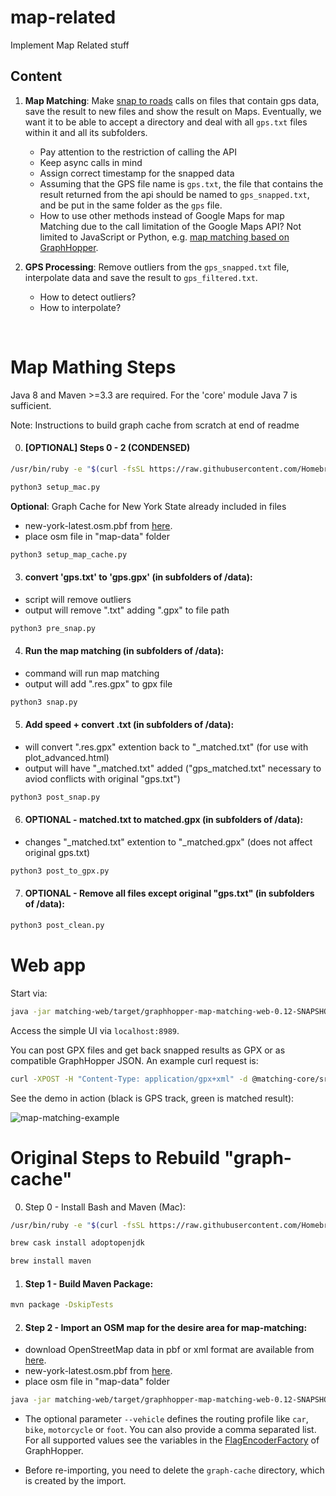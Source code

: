 # map-related
Implement Map Related stuff

## Content
1. **Map Matching**: Make [snap to roads](https://developers.google.com/maps/documentation/roads/snap) calls on files that contain gps data,  save the result to new files and show the result on Maps. Eventually, we want it to be able to accept a directory and deal with all `gps.txt` files within it and all its subfolders.
    * Pay attention to the restriction of calling the API
    * Keep async calls in mind
    * Assign correct timestamp for the snapped data
    * Assuming that the GPS file name is `gps.txt`, the file that contains the result returned from the api should be named to `gps_snapped.txt`, and be put in the same folder as the `gps` file.
    * How to use other methods instead of Google Maps for map Matching due to the call limitation of the Google Maps API? Not limited to JavaScript or Python, e.g. [map matching based on GraphHopper](https://github.com/graphhopper/map-matching).

1. **GPS Processing**: Remove outliers from the `gps_snapped.txt` file, interpolate data and save the result to `gps_filtered.txt`.
    * How to detect outliers?
    * How to interpolate?

&nbsp;
&nbsp;
&nbsp;
&nbsp;
&nbsp;
&nbsp;
&nbsp;
&nbsp;
&nbsp;

# Map Mathing Steps

Java 8 and Maven >=3.3 are required. For the 'core' module Java 7 is sufficient.

Note: Instructions to build graph cache from scratch at end of readme

0. #### [OPTIONAL] Steps 0 - 2 (CONDENSED)

```bash
/usr/bin/ruby -e "$(curl -fsSL https://raw.githubusercontent.com/Homebrew/install/master/install)"
```

```bash
python3 setup_mac.py
```
**Optional**: Graph Cache for New York State already included in files
- new-york-latest.osm.pbf from [here](http://download.geofabrik.de/north-america/us/new-york-latest.osm.pbf).
- place osm file in "map-data" folder
```bash
python3 setup_map_cache.py
```

3. #### convert 'gps.txt' to 'gps.gpx' (in subfolders of /data):
- script will remove outliers
- output will remove ".txt" adding ".gpx" to file path
```bash
python3 pre_snap.py
```

4. #### Run the map matching (in subfolders of /data):
- command will run map matching
- output will add ".res.gpx" to gpx file
```bash
python3 snap.py
```

5. #### Add speed + convert .txt (in subfolders of /data):
- will convert ".res.gpx" extention back to "_matched.txt" (for use with plot_advanced.html)
- output will have "_matched.txt" added ("gps_matched.txt" necessary to aviod conflicts with original "gps.txt")
```bash
python3 post_snap.py
```

6. #### OPTIONAL - matched.txt to matched.gpx (in subfolders of /data):
- changes "_matched.txt" extention to "_matched.gpx" (does not affect original gps.txt)
```bash
python3 post_to_gpx.py
```

7. #### OPTIONAL - Remove all files except original "gps.txt" (in subfolders of /data):
```bash
python3 post_clean.py
```

# Web app

Start via:
```bash
java -jar matching-web/target/graphhopper-map-matching-web-0.12-SNAPSHOT.jar server config.yml
```

Access the simple UI via `localhost:8989`.

You can post GPX files and get back snapped results as GPX or as compatible GraphHopper JSON. An example curl request is:
```bash
curl -XPOST -H "Content-Type: application/gpx+xml" -d @matching-core/src/test/resources/test1.gpx "localhost:8989/match?vehicle=car&type=json"
```

See the demo in action (black is GPS track, green is matched result):

![map-matching-example](https://cloud.githubusercontent.com/assets/129644/14740686/188a181e-0891-11e6-820c-3bd0a975f8a5.png)


# Original Steps to Rebuild "graph-cache"

0. Step 0 - Install Bash and Maven (Mac):
	
```bash
/usr/bin/ruby -e "$(curl -fsSL https://raw.githubusercontent.com/Homebrew/install/master/install)"
```
	
```bash
brew cask install adoptopenjdk
```

```bash
brew install maven
```

1. #### Step 1 - Build Maven Package:

```bash
mvn package -DskipTests
```

2. #### Step 2 - Import an OSM map for the desire area for map-matching:
- download OpenStreetMap data in pbf or xml format are available from [here](http://download.geofabrik.de/).
- new-york-latest.osm.pbf from [here](http://download.geofabrik.de/north-america/us/new-york-latest.osm.pbf).
- place osm file in "map-data" folder

```bash
java -jar matching-web/target/graphhopper-map-matching-web-0.12-SNAPSHOT.jar import map-data/new-york-latest.osm.pbf
```

- The optional parameter `--vehicle` defines the routing profile like `car`, `bike`, `motorcycle` or `foot`.
You can also provide a comma separated list. For all supported values see the variables in the [FlagEncoderFactory](https://github.com/graphhopper/graphhopper/blob/0.7/core/src/main/java/com/graphhopper/routing/util/FlagEncoderFactory.java) of GraphHopper. 

- Before re-importing, you need to delete the `graph-cache` directory, which is created by the import.


